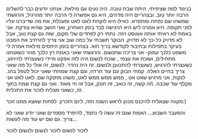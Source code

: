 בניגוד למה שציפיתי, היתה שבת טובה. היה נעים עם מילאת. אנחנו יודעים כבר להשלים הרבה יותר טוב. ובצהריים היה מדהים, היא גם אפשרה לי הרבה יותר מהרגיל, והרגשתי שמשהו שם נפתח ומתפרא. כאילו היא לוקחת לאט לאט ומעכלת, את מה שדיברנו עליו לפני תקופה. היא אמרה ליש היא הרגישה לבד בזמן האחרון, ואני חושב שהיא צודקת. אני באמת לא ראיתי אותה אוגוסט הזה. נתתי רק לפחדים שלי מקום, שזה גם קצת טוב, אבל לא מדויק כל-כך לא מדויק.
הבוקר חשבתי על כמה שוב אני צריך להרחיב את המבט בעיקר בתפילות ובחיבור לקודשא בריך הוא.
בצהריים בזמן היחסים מילאת אמרה לי משפט כלכך עמוק- אני צריכה שתנשום. והרגשתי שאני באמת רץ כלכך מהר כשאנחנו מתחילים, ושוכח את עצמי , שוכח לנשום היה לזה אפקט מיידי כשעצרתי להירגע, כשעצרתי להרגיש, כשעצרתי להתכוונן ולנשום. זה היה נהדר.
לנשום, זה אולי כל מה שאני צריך בחיים האלה.
קמתי הבוק עם עוד חרדה, וגם קצת שמחתי שאני יכול לטפל בהנ. לנקות, אני מרגיש שאט אט , ממש ממש ממש לאט, משהו מתנקה שם.
לאט לאט אני מקלף עוד שכבה.
\זה קשה, זה כואב, זה חונק, אבל זה חי מאוד.
ואני גם קצת שמח בתוך זה, כשאני מצליח לזכור את התכלית.

מקווה שצאליח להיכנס מכוון לראש השנה הזה, ליום הזכרון. לפחות שאצא ממנו זוכר:)

והמעבר השבוע...
האמת שגם זה עשה לי נחמד, להיפרד מספרים שאני יודע שאני לא צריך.
גם שם יש עוד  מה לעשות...


לזכור
לנשום
לזכור לנשום
ולנשום לזכור
